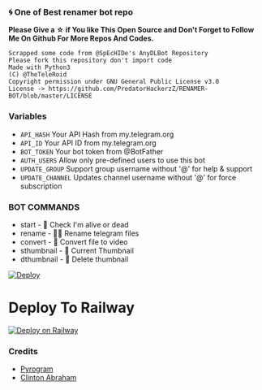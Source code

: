 ### 🌀 One of Best renamer bot repo

**Please Give a ☆ if You like This Open Source and Don't Forget to Follow Me On Github For More Repos And Codes.**

```
Scrapped some code from @SpEcHIDe's AnyDLBot Repository
Please fork this repository don't import code
Made with Python3
(C) @TheTeleRoid
Copyright permission under GNU General Public License v3.0
License -> https://github.com/PredatorHackerzZ/RENAMER-BOT/blob/master/LICENSE
```

### Variables

* `API_HASH` Your API Hash from my.telegram.org
* `API_ID` Your API ID from my.telegram.org 
* `BOT_TOKEN` Your bot token from @BotFather
* `AUTH_USERS` Allow only pre-defined users to use this bot
* `UPDATE_GROUP` Support group username without '@' for help & support
* `UPDATE_CHANNEL` Updates channel username without '@' for force subscription

### BOT COMMANDS

* start -  👻  Check I'm alive or dead
* rename -  ✍🏼 Rename telegram files
* convert -  🔄  Convert file to video
* sthumbnail -  🌌  Current Thumbnail
* dthumbnail -  🎇  Delete thumbnail


[![Deploy](https://www.herokucdn.com/deploy/button.svg)](https://www.heroku.com/deploy?template=https://github.com/mrk-yt/RENAMER-BOT)

# Deploy To Railway 

[![Deploy on Railway](https://railway.app/button.svg)](https://railway.app/new/template?template=https%3A%2F%2Fgithub.com%2Fefcinema%2Frename-bot&envs=API_HASH%2CAPP_ID%2CAUTH_USERS%2CBANNED_USERS%2CCHUNK_SIZE%2CTG_BOT_TOKEN%2CUPDATE_CHANNEL%2CUPDATE_GROUP%2CWEBHOOK&API_HASHDesc=Get+this+value+from+%40MT_MytelegramOrg_Bot&APP_IDDesc=Get+this+value+from+%40MT_MytelegramOrg_Bot&AUTH_USERSDesc=allow+only+pre-defined+users+to+use+this+bot&BANNED_USERSDesc=Banned+Unwanted+members..&CHUNK_SIZEDesc=chunk+size+that+should+be+used+with+requests&TG_BOT_TOKENDesc=Your+bot+token%2C+as+a+string.+%40Botfather&UPDATE_CHANNELDesc=For+Force+Subscribe.+Don%27t+Change+it%F0%9F%98%8E..&UPDATE_GROUPDesc=Your+Support+Group+USERNAME+%28without+%40%29..&WEBHOOKDesc=Setting+this+to+ANYTHING+will+enable+webhooks+when+in+env+mode&CHUNK_SIZEDefault=128&WEBHOOKDefault=ANYTHING&referralCode=Yadu)
### Credits

* [Pyrogram](https://github.com/pyrogram/pyrogram)
* [Clinton Abraham](https://github.com/Clinton-Abraham)
